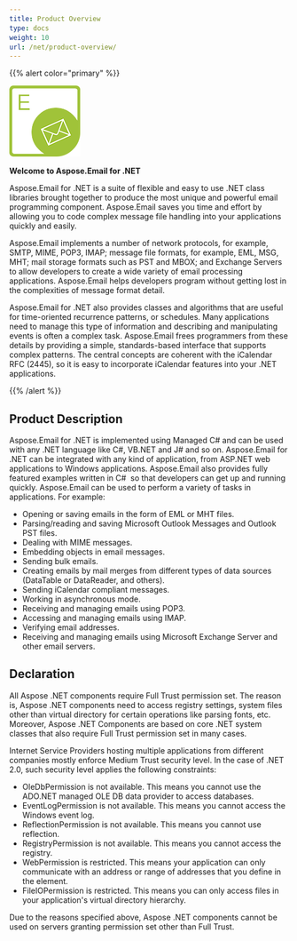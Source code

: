 ```yaml
---
title: Product Overview
type: docs
weight: 10
url: /net/product-overview/
---
```


{{% alert color="primary" %}} 

![todo:image_alt_text](product-overview_1.png)

**Welcome to Aspose.Email for .NET**

Aspose.Email for .NET is a suite of flexible and easy to use .NET class libraries brought together to produce the most unique and powerful email programming component. Aspose.Email saves you time and effort by allowing you to code complex message file handling into your applications quickly and easily.

Aspose.Email implements a number of network protocols, for example, SMTP, MIME, POP3, IMAP; message file formats, for example, EML, MSG, MHT; mail storage formats such as PST and MBOX; and Exchange Servers to allow developers to create a wide variety of email processing applications. Aspose.Email helps developers program without getting lost in the complexities of message format detail.

Aspose.Email for .NET also provides classes and algorithms that are useful for time-oriented recurrence patterns, or schedules. Many applications need to manage this type of information and describing and manipulating events is often a complex task. Aspose.Email frees programmers from these details by providing a simple, standards-based interface that supports complex patterns. The central concepts are coherent with the iCalendar RFC (2445), so it is easy to incorporate iCalendar features into your .NET applications.

{{% /alert %}} 
## **Product Description**
Aspose.Email for .NET is implemented using Managed C# and can be used with any .NET language like C#, VB.NET and J# and so on. Aspose.Email for .NET can be integrated with any kind of application, from ASP.NET web applications to Windows applications. Aspose.Email also provides fully featured examples written in C#  so that developers can get up and running quickly. Aspose.Email can be used to perform a variety of tasks in applications. For example:

- Opening or saving emails in the form of EML or MHT files.
- Parsing/reading and saving Microsoft Outlook Messages and Outlook PST files.
- Dealing with MIME messages.
- Embedding objects in email messages.
- Sending bulk emails.
- Creating emails by mail merges from different types of data sources (DataTable or DataReader, and others).
- Sending iCalendar compliant messages.
- Working in asynchronous mode.
- Receiving and managing emails using POP3.
- Accessing and managing emails using IMAP.
- Verifying email addresses.
- Receiving and managing emails using Microsoft Exchange Server and other email servers.
## **Declaration**
All Aspose .NET components require Full Trust permission set. The reason is, Aspose .NET components need to access registry settings, system files other than virtual directory for certain operations like parsing fonts, etc. Moreover, Aspose .NET Components are based on core .NET system classes that also require Full Trust permission set in many cases.

Internet Service Providers hosting multiple applications from different companies mostly enforce Medium Trust security level. In the case of .NET 2.0, such security level applies the following constraints:

- OleDbPermission is not available. This means you cannot use the ADO.NET managed OLE DB data provider to access databases.
- EventLogPermission is not available. This means you cannot access the Windows event log.
- ReflectionPermission is not available. This means you cannot use reflection.
- RegistryPermission is not available. This means you cannot access the registry.
- WebPermission is restricted. This means your application can only communicate with an address or range of addresses that you define in the <trust> element.
- FileIOPermission is restricted. This means you can only access files in your application's virtual directory hierarchy.

Due to the reasons specified above, Aspose .NET components cannot be used on servers granting permission set other than Full Trust.
